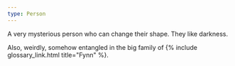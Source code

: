 ```yaml
---
type: Person
---
```


A very mysterious person who can change their shape. They like darkness.

Also, weirdly, somehow entangled in the big family of {% include glossary_link.html title="Fynn" %}.
